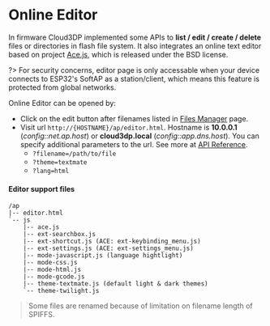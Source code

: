 # Online Editor
In firmware Cloud3DP implemented some APIs to **list / edit / create / delete** files or directories in flash file system. It also integrates an online text editor based on project [Ace.js](https://ace.c9.io), which is released under the BSD license.

?> For security concerns, editor page is only accessable when your device connects to ESP32's SoftAP as a station/client, which means this feature is protected from global networks.

Online Editor can be opened by:
- Click on the edit button after filenames listed in [Files Manager](manager) page.
- Visit url `http://{HOSTNAME}/ap/editor.html`. Hostname is **10.0.0.1** (*config::net.ap.host*) or **cloud3dp.local** (*config::app.dns.host*). You can specify additional parameters to the url. See more at [API Reference](refer).
    + `?filename=/path/to/file`
    + `?theme=textmate`
    + `?lang=html`

#### Editor support files

```
/ap
|-- editor.html
`-- js
    |-- ace.js
    |-- ext-searchbox.js
    |-- ext-shortcut.js (ACE: ext-keybinding_menu.js)
    |-- ext-settings.js (ACE: ext-settings_menu.js)
    |-- mode-javascript.js (language hightlight)
    |-- mode-css.js
    |-- mode-html.js
    |-- mode-gcode.js
    |-- theme-textmate.js (default light & dark themes)
    `-- theme-twilight.js
```

> Some files are renamed because of limitation on filename length of SPIFFS.
